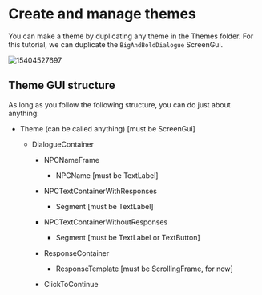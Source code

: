 # Create and manage themes
You can make a theme by duplicating any theme in the Themes folder. For this tutorial, we can duplicate the `BigAndBoldDialogue` ScreenGui.

![15404527697](https://github.com/Beastslash/roblox-dialogue-maker-docs/assets/37517470/0cbe4d97-e9fc-4b34-a799-23be41066b2a)

## Theme GUI structure
As long as you follow the following structure, you can do just about anything:

* Theme (can be called anything) [must be ScreenGui]

  * DialogueContainer

    * NPCNameFrame

      * NPCName [must be TextLabel]

    * NPCTextContainerWithResponses

      * Segment [must be TextLabel]

    * NPCTextContainerWithoutResponses

      * Segment [must be TextLabel or TextButton]

    * ResponseContainer

      * ResponseTemplate [must be ScrollingFrame, for now]

    * ClickToContinue

